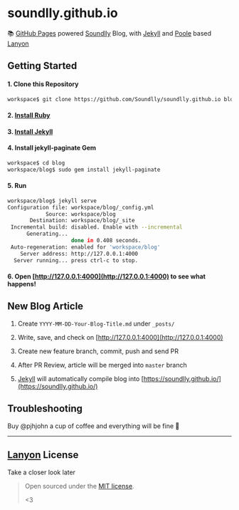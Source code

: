 # soundlly.github.io

📚 [GitHub Pages](https://pages.github.com/) powered [Soundlly](https://github.com/Soundlly) Blog, with [Jekyll](http://jekyllrb.com) and [Poole](http://getpoole.com) based [Lanyon](https://github.com/poole/lanyon)


## Getting Started

#### 1. Clone this Repository

```bash
workspace$ git clone https://github.com/Soundlly/soundlly.github.io blog
```

#### 2. [Install Ruby](http://railsapps.github.io/installrubyonrails-mac.html)

#### 3. [Install Jekyll](https://jekyllrb.com/docs/installation/)

#### 4. Install jekyll-paginate Gem

```bash
workspace$ cd blog
workspace/blog$ sudo gem install jekyll-paginate
```

#### 5. Run

```bash
workspace/blog$ jekyll serve
Configuration file: workspace/blog/_config.yml
            Source: workspace/blog
       Destination: workspace/blog/_site
 Incremental build: disabled. Enable with --incremental
      Generating...
                    done in 0.408 seconds.
 Auto-regeneration: enabled for 'workspace/blog'
    Server address: http://127.0.0.1:4000
  Server running... press ctrl-c to stop.
```

#### 6. Open [http://127.0.0.1:4000](http://127.0.0.1:4000) to see what happens!

## New Blog Article

1. Create `YYYY-MM-DD-Your-Blog-Title.md` under `_posts/`

2. Write, save, and check on [http://127.0.0.1:4000](http://127.0.0.1:4000)

3. Create new feature branch, commit, push and send PR

4. After PR Review, article will be merged into `master` branch

5. [Jekyll](http://jekyllrb.com) will automatically compile blog into [https://soundlly.github.io/](https://soundlly.github.io/)

## Troubleshooting

Buy @pjhjohn a cup of coffee and everything will be fine 🎉

---

## [Lanyon](https://github.com/poole/lanyon) License

Take a closer look later

> Open sourced under the [MIT license](LICENSE.md).
>
> <3
